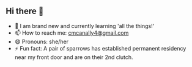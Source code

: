 ## Hi there 👋
- 🌱 I am brand new and currently learning 'all the things!'
- 📫 How to reach me: cmcanally4@gmail.com
- 😄 Pronouns: she/her
- ⚡ Fun fact: A pair of sparrows has established permanent residency near my front door and are on their 2nd clutch.

<!--
**carinnem/carinnem** is a ✨ _special_ ✨ repository because its `README.md` (this file) appears on your GitHub profile.

Here are some ideas to get you started:

- 🔭 I’m currently working on ...
- 🌱 I’m currently learning ...
- 👯 I’m looking to collaborate on ...
- 🤔 I’m looking for help with ...
- 💬 Ask me about ...
- 📫 How to reach me: ...
- 😄 Pronouns: ...
- ⚡ Fun fact: ...
-->
